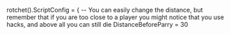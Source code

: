 rotchet().ScriptConfig = {
        -- You can easily change the distance, but remember that if you are too close to a player you might notice that you use hacks, and above all you can still die
DistanceBeforeParry = 30
